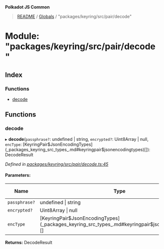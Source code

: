 **Polkadot JS Common**

> [README](../README.md) / [Globals](../globals.md) / "packages/keyring/src/pair/decode"

# Module: "packages/keyring/src/pair/decode"

## Index

### Functions

* [decode](_packages_keyring_src_pair_decode_.md#decode)

## Functions

### decode

▸ **decode**(`passphrase?`: undefined \| string, `encrypted?`: Uint8Array \| null, `encType`: [KeyringPair$JsonEncodingTypes](_packages_keyring_src_types_.md#keyringpair$jsonencodingtypes)[]): DecodeResult

*Defined in [packages/keyring/src/pair/decode.ts:45](https://github.com/polkadot-js/common/blob/ce964d2f/packages/keyring/src/pair/decode.ts#L45)*

#### Parameters:

Name | Type | Default value |
------ | ------ | ------ |
`passphrase?` | undefined \| string | - |
`encrypted?` | Uint8Array \| null | - |
`encType` | [KeyringPair$JsonEncodingTypes](_packages_keyring_src_types_.md#keyringpair$jsonencodingtypes)[] | ENCODING |

**Returns:** DecodeResult
